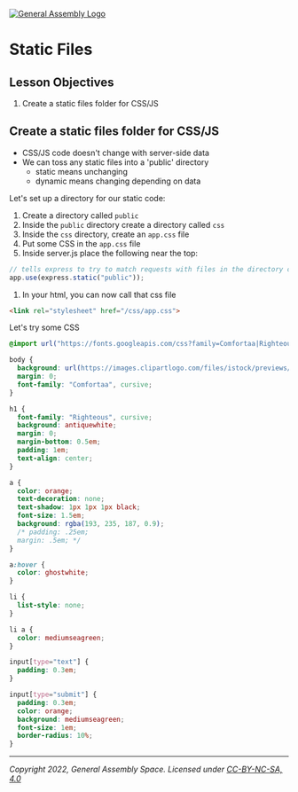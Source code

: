 [![General Assembly Logo](https://ga-dash.s3.amazonaws.com/production/assets/logo-9f88ae6c9c3871690e33280fcf557f33.png)](https://generalassemb.ly)

# Static Files

## Lesson Objectives

1. Create a static files folder for CSS/JS

## Create a static files folder for CSS/JS

- CSS/JS code doesn't change with server-side data
- We can toss any static files into a 'public' directory
  - static means unchanging
  - dynamic means changing depending on data

Let's set up a directory for our static code:

1. Create a directory called `public`
1. Inside the `public` directory create a directory called `css`
1. Inside the `css` directory, create an `app.css` file
1. Put some CSS in the `app.css` file
1. Inside server.js place the following near the top:

```javascript
// tells express to try to match requests with files in the directory called 'public'
app.use(express.static("public")); 
```

1. In your html, you can now call that css file

```html
<link rel="stylesheet" href="/css/app.css">    
```

Let's try some CSS

```css
@import url("https://fonts.googleapis.com/css?family=Comfortaa|Righteous");

body {
  background: url(https://images.clipartlogo.com/files/istock/previews/8741/87414357-apple-seamless-pastel-colors-pattern-fruits-texture-background.jpg);
  margin: 0;
  font-family: "Comfortaa", cursive;
}

h1 {
  font-family: "Righteous", cursive;
  background: antiquewhite;
  margin: 0;
  margin-bottom: 0.5em;
  padding: 1em;
  text-align: center;
}

a {
  color: orange;
  text-decoration: none;
  text-shadow: 1px 1px 1px black;
  font-size: 1.5em;
  background: rgba(193, 235, 187, 0.9);
  /* padding: .25em;
  margin: .5em; */
}

a:hover {
  color: ghostwhite;
}

li {
  list-style: none;
}

li a {
  color: mediumseagreen;
}

input[type="text"] {
  padding: 0.3em;
}

input[type="submit"] {
  padding: 0.3em;
  color: orange;
  background: mediumseagreen;
  font-size: 1em;
  border-radius: 10%;
}
```

---

_Copyright 2022, General Assembly Space. Licensed under [CC-BY-NC-SA, 4.0](https://creativecommons.org/licenses/by-nc-sa/4.0/)_
